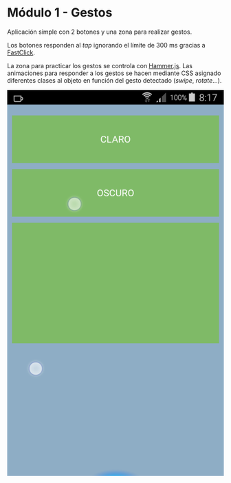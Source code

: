 # Módulo 1 - Gestos

Aplicación simple con 2 botones y una zona para realizar gestos.

Los botones responden al _tap_ ignorando el límite de 300 ms gracias a [FastClick](https://github.com/ftlabs/fastclick).

La zona para practicar los gestos se controla con [Hammer.js](http://hammerjs.github.io). Las animaciones para responder a los gestos se hacen mediante CSS asignado diferentes clases al objeto en función del gesto detectado (_swipe_, _rotate_...).

![Screenshot](www/img/Screenshot_2017-09-15-08-17-49.png)
